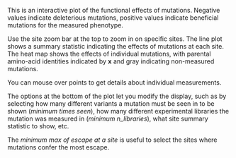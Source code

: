 This is an interactive plot of the functional effects of mutations.
Negative values indicate deleterious mutations, positive values indicate beneficial mutations for the measured phenotype.

Use the site zoom bar at the top to zoom in on specific sites.
The line plot shows a summary statistic indicating the effects of mutations at each site.
The heat map shows the effects of individual mutations, with parental amino-acid identities indicated by **x** and gray indicating non-measured mutations.

You can mouse over points to get details about individual measurements.

The options at the bottom of the plot let you modify the display, such as by selecting how many different variants a mutation must be seen in to be shown (*minimum times seen*), how many different experimental libraries the mutation was measured in (*minimum n_libraries*), what site summary statistic to show, etc.

The *minimum max of escape at a site* is useful to select the sites where mutations confer the most escape.
